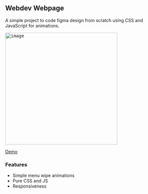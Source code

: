 ## Webdev Webpage

A simple project to code figma design from scratch using CSS and JavaScript for animations.

<kbd><img width="357" alt="image" src="https://github.com/ivnteterin/webdev/assets/79375552/ec939c4b-49e6-46c5-a2f4-e3b68d71cc24"></kbd>

[Demo](https://ivnteterin.github.io/webdev/)

### Features

- Simple menu wipe animations
- Pure CSS and JS
- Responsiveness
